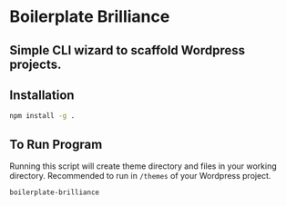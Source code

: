 # Boilerplate Brilliance

## Simple CLI wizard to scaffold Wordpress projects.

## Installation

```bash
npm install -g .
```

## To Run Program

Running this script will create theme directory and files in your working directory. Recommended to run in `/themes` of your Wordpress project.

```bash
boilerplate-brilliance
```
